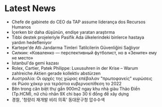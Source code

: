 # Latest News
-  Chefe de gabinete do CEO da TAP assume liderança dos Recursos Humanos
-  İçerken bir daha düşünün, endişe yaratan araştırma
-  Tıbbi destek projeleriyle Pasifik Ada ülkelerindeki binlerce hastaya yardım hedefleniyor
-  Kartepe'de Atlı Jandarma Timleri Tatilcilerin Güvenliğini Sağlıyor
-  Силкин: «Коваленко — перспективный футболист, но в «Зените» ему не место»
-  İstanbul'da gemi kazası
-  Rolex, Cartier, Patek Philippe: Luxusuhren in der Krise – Warum zahlreiche Aktien gerade kollektiv abstürzen
-  Αυστραλία: Οι αρχές της χώρας επέβαλαν "πρωτοφανείς" κυρώσεις σε Ρώσο χάκερ για τεράστια κυβερνοεπίθεση το 2022
-  Bên trong căn biệt thự gần 900m2 ngay khu nhà giàu Thảo Điền (Tp.HCM), nữ chủ nhân 9X chi bạo 30 tỉ đồng để xây dựng
-  경찰, '청량리 재개발 비리 의혹' 동대문구청 압수수색

